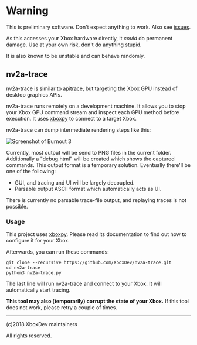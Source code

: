 # Warning

This is preliminary software. Don't expect anything to work.
Also see [issues](https://github.com/XboxDev/nv2a-trace/issues).

As this accesses your Xbox hardware directly, it *could* do permanent damage.
Use at your own risk, don't do anything stupid.

It is also known to be unstable and can behave randomly.


## nv2a-trace

nv2a-trace is similar to [apitrace](https://github.com/apitrace/apitrace), but targeting the Xbox GPU instead of desktop graphics APIs.

nv2a-trace runs remotely on a development machine.
It allows you to stop your Xbox GPU command stream and inspect each GPU method before execution.
It uses [xboxpy](https://github.com/XboxDev/xboxpy) to connect to a target Xbox.

nv2a-trace can dump intermediate rendering steps like this:

![Screenshot of Burnout 3](https://i.imgur.com/a2GuIFz.png)

Currently, most output will be send to PNG files in the current folder.
Additionally a "debug.html" will be created which shows the captured commands.
This output format is a temporary solution.
Eventually there'll be one of the following:

* GUI, and tracing and UI will be largely decoupled.
* Parsable output ASCII format which automatically acts as UI.

There is currently no parsable trace-file output, and replaying traces is not possible.


### Usage

This project uses [xboxpy](https://github.com/XboxDev/xboxpy).
Please read its documentation to find out how to configure it for your Xbox.

Afterwards, you can run these commands:

```
git clone --recursive https://github.com/XboxDev/nv2a-trace.git
cd nv2a-trace
python3 nv2a-trace.py
```

The last line will run nv2a-trace and connect to your Xbox.
It will automatically start tracing.

**This tool may also (temporarily) corrupt the state of your Xbox.**
If this tool does not work, please retry a couple of times.

---

(c)2018 XboxDev maintainers

All rights reserved.
